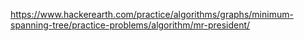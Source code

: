 https://www.hackerearth.com/practice/algorithms/graphs/minimum-spanning-tree/practice-problems/algorithm/mr-president/
